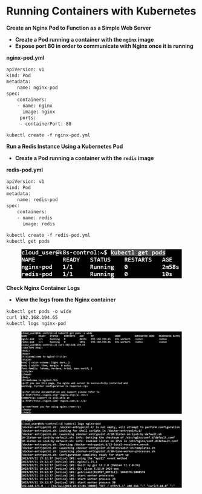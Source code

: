 # Running Containers with Kubernetes

**Create an Nginx Pod to Function as a Simple Web Server**

* **Create a Pod running a container with the `nginx` image**
* **Expose port 80 in order to communicate with Nginx once it is running**

**nginx-pod.yml**

```
apiVersion: v1
kind: Pod
metadata:
    name: nginx-pod
spec:
    containers:
    - name: nginx
      image: nginx 
     ports:
     - containerPort: 80      
```

```
kubectl create -f nginx-pod.yml
```

**Run a Redis Instance Using a Kubernetes Pod**

* **Create a Pod running a container with the `redis` image**

**redis-pod.yml**

```
apiVersion: v1
kind: Pod
metadata:
    name: redis-pod
spec:
    containers:
    - name: redis
      image: redis  
```

```
kubectl create -f redis-pod.yml
kubectl get pods
```

<figure><img src="../../../.gitbook/assets/image (3).png" alt=""><figcaption></figcaption></figure>

**Check Nginx Container Logs**

* **View the logs from the Nginx container**

```
kubectl get pods -o wide
curl 192.168.194.65
kubectl logs nginx-pod
```

<figure><img src="../../../.gitbook/assets/image (2) (1).png" alt=""><figcaption></figcaption></figure>

<figure><img src="../../../.gitbook/assets/image (3) (1).png" alt=""><figcaption></figcaption></figure>



